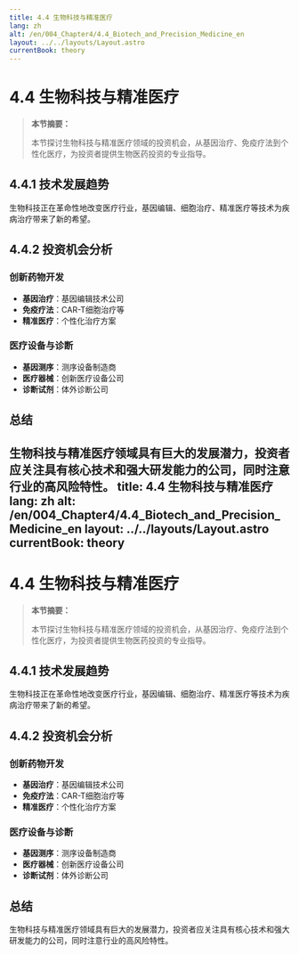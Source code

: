 ```yaml
---
title: 4.4 生物科技与精准医疗
lang: zh
alt: /en/004_Chapter4/4.4_Biotech_and_Precision_Medicine_en
layout: ../../layouts/Layout.astro
currentBook: theory
---
```


# 4.4 生物科技与精准医疗

> **本节摘要：**
> 
> 本节探讨生物科技与精准医疗领域的投资机会，从基因治疗、免疫疗法到个性化医疗，为投资者提供生物医药投资的专业指导。

## 4.4.1 技术发展趋势

生物科技正在革命性地改变医疗行业，基因编辑、细胞治疗、精准医疗等技术为疾病治疗带来了新的希望。

## 4.4.2 投资机会分析

### 创新药物开发
- **基因治疗**：基因编辑技术公司
- **免疫疗法**：CAR-T细胞治疗等
- **精准医疗**：个性化治疗方案

### 医疗设备与诊断
- **基因测序**：测序设备制造商
- **医疗器械**：创新医疗设备公司
- **诊断试剂**：体外诊断公司

## 总结

生物科技与精准医疗领域具有巨大的发展潜力，投资者应关注具有核心技术和强大研发能力的公司，同时注意行业的高风险特性。 
title: 4.4 生物科技与精准医疗
lang: zh
alt: /en/004_Chapter4/4.4_Biotech_and_Precision_Medicine_en
layout: ../../layouts/Layout.astro
currentBook: theory
---

# 4.4 生物科技与精准医疗

> **本节摘要：**
> 
> 本节探讨生物科技与精准医疗领域的投资机会，从基因治疗、免疫疗法到个性化医疗，为投资者提供生物医药投资的专业指导。

## 4.4.1 技术发展趋势

生物科技正在革命性地改变医疗行业，基因编辑、细胞治疗、精准医疗等技术为疾病治疗带来了新的希望。

## 4.4.2 投资机会分析

### 创新药物开发
- **基因治疗**：基因编辑技术公司
- **免疫疗法**：CAR-T细胞治疗等
- **精准医疗**：个性化治疗方案

### 医疗设备与诊断
- **基因测序**：测序设备制造商
- **医疗器械**：创新医疗设备公司
- **诊断试剂**：体外诊断公司

## 总结

生物科技与精准医疗领域具有巨大的发展潜力，投资者应关注具有核心技术和强大研发能力的公司，同时注意行业的高风险特性。 
 
 
 